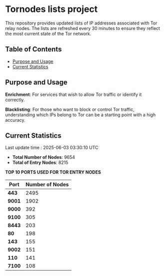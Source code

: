 # Tornodes lists project

This repository provides updated lists of IP addresses associated with Tor relay nodes. The lists are refreshed every 30 minutes to ensure they reflect the most current state of the Tor network.

## Table of Contents

- [Purpose and Usage](#purpose-and-usage)
- [Current Statistics](#current-statistics)


## Purpose and Usage

**Enrichment**: For services that wish to allow Tor traffic or identify it correctly.

**Blacklisting**: For those who want to block or control Tor traffic, understanding which IPs belong to Tor can be a starting point with a high accuracy.

## Current Statistics

Last update time : 2025-06-03 03:30:10 UTC

- **Total Number of Nodes**: 9654
- **Total of Entry Nodes**: 8215

**TOP 10 PORTS USED FOR TOR ENTRY NODES**

| **Port** | **Number of Nodes** |
|------|-----------------|
| **443**   | 2495  |
| **9001**   | 1902  |
| **9000**   | 392  |
| **9100**   | 305  |
| **8443**   | 203  |
| **80**   | 198  |
| **143**   | 155  |
| **9002**   | 151  |
| **110**   | 141  |
| **7100**   | 108  |

